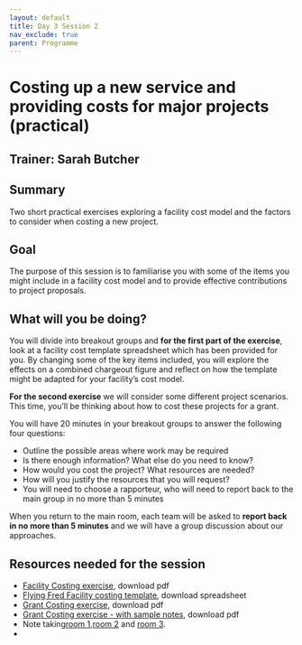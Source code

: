 ```yaml
---
layout: default
title: Day 3 Session 2
nav_exclude: true
parent: Programme
---
```


# Costing up a new service and providing costs for major projects (practical)

## Trainer: Sarah Butcher

## Summary
Two short practical exercises exploring a facility cost model and the factors to consider when costing a new project. 

## Goal
The purpose of this session is to familiarise you with some of the items you might include in a facility cost model and to provide effective contributions to project proposals.

## What will you be doing?
You will divide into breakout groups and **for the first part of the exercise**, look at a facility cost template spreadsheet which has been provided for you. By changing some of the key items included, you will explore the effects on a combined chargeout figure and reflect on how the template might be adapted for your facility’s cost model.

**For the second exercise** we will consider some different project scenarios. This time, you’ll be thinking about how to cost these projects for a grant.

You will have 20 minutes in your breakout groups to answer the following four questions:
- Outline the possible areas where work may be required
- Is there enough information? What else do you need to know?
- How would you cost the project? What resources are needed?
- How will you justify the resources that you will request?
- You will need to choose a rapporteur, who will need to report back to the main group in no more than 5 minutes

When you return to the main room, each team will be asked to **report back in no more than 5 minutes** and we will have a group discussion about our approaches.

## Resources needed for the session
- [Facility Costing exercise](https://drive.google.com/file/d/1mryiZ9PEhPuLyLTonWX6Tvd-hUcBXjV_/view?usp=sharing), download pdf
- [Flying Fred Facility costing template](https://docs.google.com/spreadsheets/d/189KinUWXxTzW8AOHt1fQDSSsm-Y8gOYT/edit?usp=sharing&ouid=108667492999541889396&rtpof=true&sd=true), download spreadsheet
- [Grant Costing exercise](https://drive.google.com/file/d/1Ec0odKQPRa9uAp0UQ81dSyFScoLBhO3N/view?usp=sharing), download pdf
- [Grant Costing exercise - with sample notes](https://drive.google.com/file/d/14OHrvCPp1WqccVsJK_oADIIscT9Hg2KH/view?usp=sharing), download pdf
- Note taking[room 1](https://docs.google.com/document/d/1FQX0tEEsi2PfE1NrUaba4t2QhVwc3S8FZdHPqQ9wFmw/edit?usp=sharing),[room 2](https://docs.google.com/document/d/1VLNGZCyZtc_79QIor5DGJWJG1Apxru092YeuUkgDTV0/edit?usp=sharing) and [room 3](https://docs.google.com/document/d/1OaDcG931wFpfsLIbOk-QYTXmC4F_4Y4etE4MWpuvfVw/edit?usp=sharing).
- 
